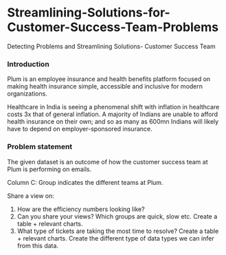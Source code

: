 # Streamlining-Solutions-for-Customer-Success-Team-Problems
Detecting Problems and Streamlining Solutions- Customer Success Team

### Introduction

Plum is an employee insurance and health benefits platform focused on making health insurance simple, accessible and inclusive for modern organizations.

Healthcare in India is seeing a phenomenal shift with inflation in healthcare costs 3x that of general inflation. A majority of Indians are unable to afford health insurance on their own; and so as many as 600mn Indians will likely have to depend on employer-sponsored insurance.

### Problem statement
The given dataset is an outcome of how the customer success team at Plum is performing on emails.

Column C: Group indicates the different teams at Plum.

Share a view on:

1. How are the efficiency numbers looking like?
2. Can you share your views? Which groups are quick, slow etc. Create a table + relevant charts.
3. What type of tickets are taking the most time to resolve? Create a table + relevant charts. Create the different type of data types we can infer from this data.
